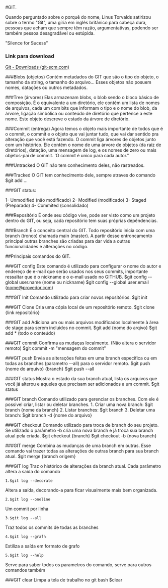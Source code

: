 #GIT.

Quando perguntado sobre o porquê do nome, Linus Torvalds satirizou sobre o termo "Git", uma gíria em inglês britânico para cabeça dura, pessoas que acham que sempre têm razão, argumentativas, podendo ser também pessoa desagradável ou estúpida.

"Silence for Sucess"



### Link para download

[Git - Downloads (git-scm.com)](https://git-scm.com/downloads)

###Blobs (objetos)
Contém metadados do GIT que são o tipo do objeto, o tamanho da string, o tamanho do arquivo... Esses objetos não posuem nomes, datações ou outros metadados.

###Tree (árvores)
Elas armazenam blobs, o blob sendo o bloco básico de composição. É o equivalente a um diretório, ele contém um lista de nomes de arquivos, cada um com bits que informam o tipo e o nome do blob, da árvore, ligação simbólica ou conteúdo de diretório que pertence a este nome. Este objeto descreve o estado da árvore de diretório.

###Commit (entrega)
Agora temos o objeto mais importante de todos que é o commit, o commit e o objeto que vai juntar tudo, que vai dar sentido pra alteração que você está fazendo. O commit liga árvores de objetos junto com um histórico. Ele contém o nome de uma árvore de objetos (da raiz de diretórios), datação, uma mensagem de log, e os nomes de zero ou mais objetos-pai de commit. 'O commit é unico para cada autor."

###Untracked 
O GIT não tem conhecimento deles, não rastreados.

###Tracked
O GIT tem conhecimento dele, sempre atraves do comando $git add ...

###GIT status:

1- Unmodified (não modificado)
2- Modified (modificado)
3- Staged (Preparado)
4- Commited (consolidado)

###Repositório
É onde seu código vive, pode ser visto como um projeto dentro do GIT, ou seja, cada repositório tem suas próprias depêndencias.

###Branch
É o conceito central do GIT. Todo repositório inicia com uma branch (tronco) chamada main (master). A partir desse entroncamento principal outras branches são criadas para dar vida a outras funcionalidades e alterações no código.

##Principais comandos do GIT.

###GIT config
Este comando é utilizado para configurar o nome do autor e endereço de e-mail que serão usados nos seus commits, importante ressaltar que é o nickname e o e-mail usado no GITHUB.
$git config --global user.name (nome ou nickname)
$git config --global user.email (nome@provedor.com)

###GIT Init
Comando utilizado para criar novos repositórios.
$git init

###GIT Clone
Cria uma cópia local de um repositório remoto.
$git clone {link repositório}

###GIT add
Adiciona um ou mais arquivos modificados localmente à área de stage para serem incluidos no commit.
$git add {nome do arqivo}
$git add * (todo o conteúdo)

###GIT commit
Confirma as mudaças localmente. (Não altera o servidor remoto)
$git commit -m "mensagem do commit"

###GIT push
Envia as alterações feitas em uma branch específica ou em todas as branches (parametro --all) para o servidor remoto.
$git push {nome do arquivo} {branch}
$git push --all

###GIT status
Mostra o estado da sua branch atual, lista os arquivos que você já alterou e aqueles que precisam ser adicionados a um commit.
$git status

###GIT branch
Comando utilizado para gerenciar os branches. Com ele é possivel criar, listar ou deletar branches.
	1. Criar uma nova branch:
$git branch {nome da branch}
	2. Listar branches:
$git branch
	3. Deletar uma branch:
$git branch -d {nome do arquivo}

###GIT checkout
Comando utilizado para troca de branch do seu projeto. Se utilizado o parâmetro -b cria uma nova branch e já troca sua branch atual pela criada.
$git checkout {branch}
$git checkout -b {nova branch}

###GIT merge
Combina as mudanças de uma branch em outras. Esse comando vai trazer todas as alterações de outras branch para sua branch atual.
$git merge {branch origem}

###GIT log
Traz o histórico de alterações da branch atual. Cada parâmetro altera a saída do comando

	1.$git log --decorate
Altera a saída, decorando-a para ficar visualmente mais bem organizada.

	2.$git log --oneline
Um commit por linha

	3.$git log --all
Traz todos os commits de todas as branches

	4.$git log --grafh
Estiliza a saída em formato de grafo

	5.$git log --help
Serve para saber todos os parametros do comando, serve para outros comandos também

###GIT clear
Limpa a tela de trabalho no git bash
$clear






